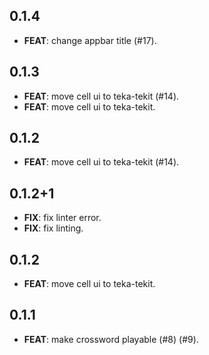 ## 0.1.4

 - **FEAT**: change appbar title (#17).

## 0.1.3

 - **FEAT**: move cell ui to teka-tekit (#14).
 - **FEAT**: move cell ui to teka-tekit.

## 0.1.2

 - **FEAT**: move cell ui to teka-tekit (#14).

## 0.1.2+1

 - **FIX**: fix linter error.
 - **FIX**: fix linting.

## 0.1.2

 - **FEAT**: move cell ui to teka-tekit.

## 0.1.1

 - **FEAT**: make crossword playable (#8) (#9).

